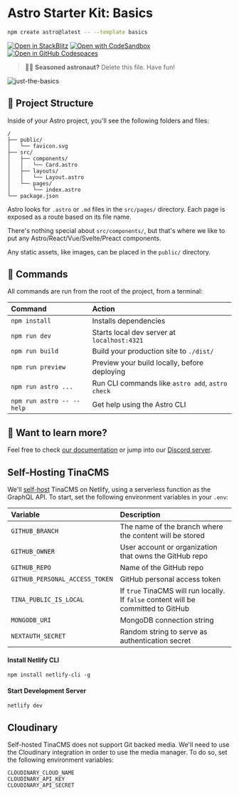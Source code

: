# Astro Starter Kit: Basics

```sh
npm create astro@latest -- --template basics
```

[![Open in StackBlitz](https://developer.stackblitz.com/img/open_in_stackblitz.svg)](https://stackblitz.com/github/withastro/astro/tree/latest/examples/basics)
[![Open with CodeSandbox](https://assets.codesandbox.io/github/button-edit-lime.svg)](https://codesandbox.io/p/sandbox/github/withastro/astro/tree/latest/examples/basics)
[![Open in GitHub Codespaces](https://github.com/codespaces/badge.svg)](https://codespaces.new/withastro/astro?devcontainer_path=.devcontainer/basics/devcontainer.json)

> 🧑‍🚀 **Seasoned astronaut?** Delete this file. Have fun!

![just-the-basics](https://github.com/withastro/astro/assets/2244813/a0a5533c-a856-4198-8470-2d67b1d7c554)

## 🚀 Project Structure

Inside of your Astro project, you'll see the following folders and files:

```text
/
├── public/
│   └── favicon.svg
├── src/
│   ├── components/
│   │   └── Card.astro
│   ├── layouts/
│   │   └── Layout.astro
│   └── pages/
│       └── index.astro
└── package.json
```

Astro looks for `.astro` or `.md` files in the `src/pages/` directory. Each page is exposed as a route based on its file name.

There's nothing special about `src/components/`, but that's where we like to put any Astro/React/Vue/Svelte/Preact components.

Any static assets, like images, can be placed in the `public/` directory.

## 🧞 Commands

All commands are run from the root of the project, from a terminal:

| Command                   | Action                                           |
| :------------------------ | :----------------------------------------------- |
| `npm install`             | Installs dependencies                            |
| `npm run dev`             | Starts local dev server at `localhost:4321`      |
| `npm run build`           | Build your production site to `./dist/`          |
| `npm run preview`         | Preview your build locally, before deploying     |
| `npm run astro ...`       | Run CLI commands like `astro add`, `astro check` |
| `npm run astro -- --help` | Get help using the Astro CLI                     |

## 👀 Want to learn more?

Feel free to check [our documentation](https://docs.astro.build) or jump into our [Discord server](https://astro.build/chat).

## Self-Hosting TinaCMS

We'll [self-host](https://tina.io/docs/self-hosted/overview/) TinaCMS on Netlify, using a serverless function as the GraphQL API. To start, set the following environment variables in your `.env`:

| Variable                        | Description                                                                        |
|:--------------------------------|:-----------------------------------------------------------------------------------|
| `GITHUB_BRANCH`                 | The name of the branch where the content will be stored                            |
| `GITHUB_OWNER`                  | User account or organization that owns the GitHub repo                             |
| `GITHUB_REPO`                   | Name of the GitHub repo                                                            |
| `GITHUB_PERSONAL_ACCESS_TOKEN`  | GitHub personal access token                                                       |
| `TINA_PUBLIC_IS_LOCAL`          | If `true` TinaCMS will run locally. If `false` content will be committed to GitHub |
| `MONGODB_URI`                   | MongoDB connection string                                                          |
| `NEXTAUTH_SECRET`               | Random string to serve as authentication secret                                    |

#### Install Netlify CLI

```
npm install netlify-cli -g
```

#### Start Development Server

```
netlify dev
```

## Cloudinary

Self-hosted TinaCMS does not support Git backed media. We'll need to use the Cloudinary integration in order to use the media manager. To do so, set the following environment variables:

```
CLOUDINARY_CLOUD_NAME
CLOUDINARY_API_KEY
CLOUDINARY_API_SECRET
```